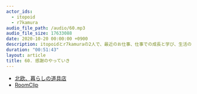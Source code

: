 ```yaml
---
actor_ids:
  - itopoid
  - r7kamura
audio_file_path: /audio/60.mp3
audio_file_size: 17633088
date: 2020-10-20 00:00:00 +0900
description: itopoidとr7kamuraの2人で、最近のお仕事、仕事での成長と学び、生活のやっていき方などについて話しました。
duration: "00:51:43"
layout: article
title: 60. 感謝のやっていき
---
```


- [北欧、暮らしの道具店](https://hokuohkurashi.com/)
- [RoomClip](https://roomclip.jp/)
